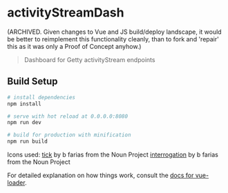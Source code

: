 # activityStreamDash

(ARCHIVED. Given changes to Vue and JS build/deploy landscape, it would be better to reimplement this functionality cleanly, than to fork and 'repair' this as it was only a Proof of Concept anyhow.)

> Dashboard for Getty activityStream endpoints

## Build Setup

``` bash
# install dependencies
npm install

# serve with hot reload at 0.0.0.0:8080
npm run dev

# build for production with minification
npm run build
```

Icons used:
[tick](https://thenounproject.com/search/?q=tick&i=1110705) by b farias from the Noun Project 
[interrogation](https://thenounproject.com/bfarias/uploads/?i=1110727) by b farias from the Noun Project

For detailed explanation on how things work, consult the [docs for vue-loader](http://vuejs.github.io/vue-loader).
